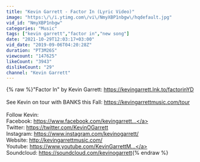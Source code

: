 ```yaml
---
title: "Kevin Garrett - Factor In (Lyric Video)"
image: "https:\/\/i.ytimg.com\/vi\/NmyXBP1nbgw\/hqdefault.jpg"
vid_id: "NmyXBP1nbgw"
categories: "Music"
tags: ["kevin garrett","factor in","new song"]
date: "2021-10-29T12:03:17+03:00"
vid_date: "2019-09-06T04:20:28Z"
duration: "PT3M26S"
viewcount: "147625"
likeCount: "3943"
dislikeCount: "29"
channel: "Kevin Garrett"
---
```

{% raw %}&quot;Factor In&quot; by Kevin Garrett: <a rel="nofollow" target="blank" href="https://kevingarrett.lnk.to/factorinYD">https://kevingarrett.lnk.to/factorinYD</a><br /><br />See Kevin on tour with BANKS this Fall: <a rel="nofollow" target="blank" href="https://kevingarrettmusic.com/tour">https://kevingarrettmusic.com/tour</a><br /><br />Follow Kevin:<br />Facebook: <a rel="nofollow" target="blank" href="https://www.facebook.com/kevingarrett...">https://www.facebook.com/kevingarrett...</a><br />Twitter: <a rel="nofollow" target="blank" href="https://twitter.com/KevinOGarrett">https://twitter.com/KevinOGarrett</a><br />Instagram: <a rel="nofollow" target="blank" href="https://www.instagram.com/kevinogarrett/">https://www.instagram.com/kevinogarrett/</a><br />Website: <a rel="nofollow" target="blank" href="http://kevingarrettmusic.com/">http://kevingarrettmusic.com/</a><br />Youtube: <a rel="nofollow" target="blank" href="https://www.youtube.com/KevinGarrettM...">https://www.youtube.com/KevinGarrettM...</a><br />Soundcloud: <a rel="nofollow" target="blank" href="https://soundcloud.com/kevinogarrett">https://soundcloud.com/kevinogarrett</a>{% endraw %}
